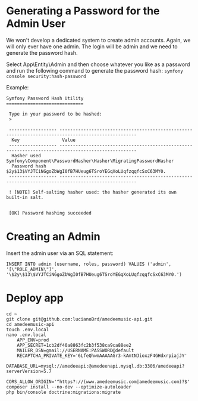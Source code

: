 # Generating a Password for the Admin User

We won't develop a dedicated system to create admin accounts. Again, we will only ever have one admin. The login will be admin and we need to generate the password hash.

Select App\Entity\Admin and then choose whatever you like as a password and run the following command to generate the password hash:
``` symfony console security:hash-password ```

Example:
```
Symfony Password Hash Utility
=============================

 Type in your password to be hashed:
 >

 ------------------ ---------------------------------------------------------------------------------------------------
  Key                Value
 ------------------ ---------------------------------------------------------------------------------------------------
  Hasher used        Symfony\Component\PasswordHasher\Hasher\MigratingPasswordHasher
  Password hash      $2y$13$VYJTCiNGgoZbWgI0fB7HUeug6TSroYEGqXoLUqfzqqfcSxC63MY0.
 ------------------ ---------------------------------------------------------------------------------------------------

 ! [NOTE] Self-salting hasher used: the hasher generated its own built-in salt.


 [OK] Password hashing succeeded
```

# Creating an Admin
Insert the admin user via an SQL statement:
```
INSERT INTO admin (username, roles, password) VALUES ('admin', '[\"ROLE_ADMIN\"]', '\$2y\$13\$VYJTCiNGgoZbWgI0fB7HUeug6TSroYEGqXoLUqfzqqfcSxC63MY0.')
```

# Deploy app
```
cd ~
git clone git@github.com:lucianoBrd/amedeemusic-api.git
cd amedeemusic-api
touch .env.local
nano .env.local
    APP_ENV=prod
    APP_SECRET=1cb2df40a8863fc2b3f538ca9ca88ee2
    MAILER_DSN=gmail://USERNAME:PASSWORD@default
    RECAPTCHA_PRIVATE_KEY='6LfeQhwmAAAAAGr3-kAmtNJioxzF4GHdxrpiajJY'
    DATABASE_URL=mysql://amedeeapi:@amedeenapi.mysql.db:3306/amedeeapi?serverVersion=5.7
    CORS_ALLOW_ORIGIN='^https?://(www.amedeemusic.com|amedeemusic.com)?$'
composer install --no-dev --optimize-autoloader
php bin/console doctrine:migrations:migrate
```